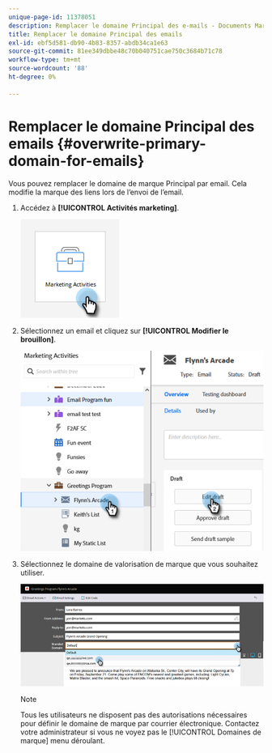 ```yaml
---
unique-page-id: 11378051
description: Remplacer le domaine Principal des e-mails - Documents Marketo - Documentation du produit
title: Remplacer le domaine Principal des emails
exl-id: ebf5d581-db90-4b83-8357-abdb34ca1e63
source-git-commit: 81ee349dbbe48c70b040751cae750c3684b71c78
workflow-type: tm+mt
source-wordcount: '88'
ht-degree: 0%

---
```


# Remplacer le domaine Principal des emails {#overwrite-primary-domain-for-emails}

Vous pouvez remplacer le domaine de marque Principal par email. Cela modifie la marque des liens lors de l’envoi de l’email.

1. Accédez à **[!UICONTROL Activités marketing]**.

   ![](assets/overwrite-primary-domain-for-emails-1.png)

1. Sélectionnez un email et cliquez sur **[!UICONTROL Modifier le brouillon]**.

   ![](assets/overwrite-primary-domain-for-emails-2.png)

1. Sélectionnez le domaine de valorisation de marque que vous souhaitez utiliser.

   ![](assets/overwrite-primary-domain-for-emails-3.png)

   >[!NOTE]
   >
   >Tous les utilisateurs ne disposent pas des autorisations nécessaires pour définir le domaine de marque par courrier électronique. Contactez votre administrateur si vous ne voyez pas le [!UICONTROL Domaines de marque] menu déroulant.
